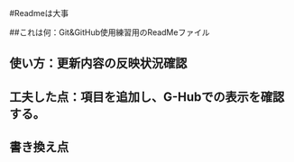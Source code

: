 #Readmeは大事

##これは何：Git&GitHub使用練習用のReadMeファイル

## 使い方：更新内容の反映状況確認

## 工夫した点：項目を追加し、G-Hubでの表示を確認する。

## 書き換え点